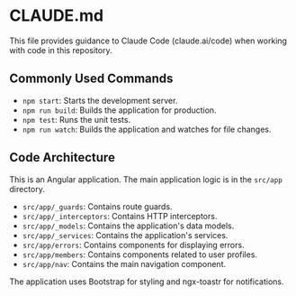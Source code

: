 # CLAUDE.md

This file provides guidance to Claude Code (claude.ai/code) when working with code in this repository.

## Commonly Used Commands

*   `npm start`: Starts the development server.
*   `npm run build`: Builds the application for production.
*   `npm test`: Runs the unit tests.
*   `npm run watch`: Builds the application and watches for file changes.

## Code Architecture

This is an Angular application. The main application logic is in the `src/app` directory.

*   `src/app/_guards`: Contains route guards.
*   `src/app/_interceptors`: Contains HTTP interceptors.
*   `src/app/_models`: Contains the application's data models.
*   `src/app/_services`: Contains the application's services.
*   `src/app/errors`: Contains components for displaying errors.
*   `src/app/members`: Contains components related to user profiles.
*   `src/app/nav`: Contains the main navigation component.

The application uses Bootstrap for styling and ngx-toastr for notifications.
